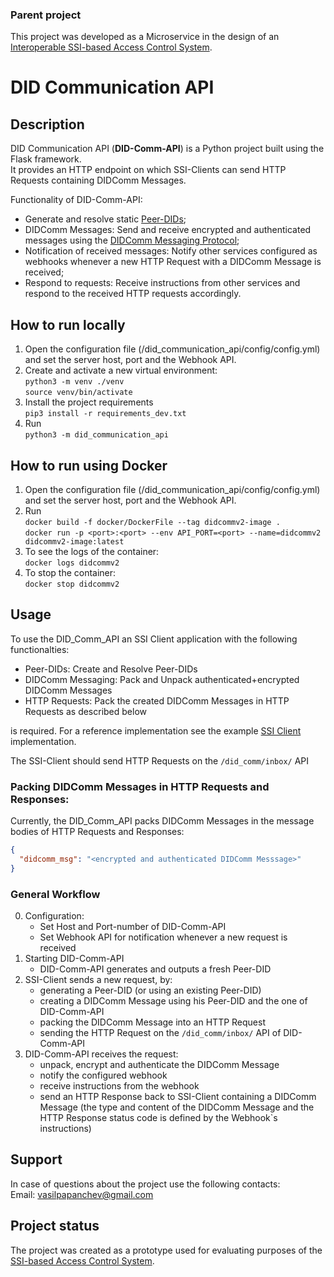 ### Parent project

This project was developed as a Microservice in the design of an [Interoperable SSI-based Access Control System](https://github.com/vpapanchev/ssi-acs).

# DID Communication API

## Description

DID Communication API (**DID-Comm-API**) is a Python project built using the Flask framework. \
It provides an HTTP endpoint on which SSI-Clients can send HTTP Requests containing DIDComm Messages.

Functionality of DID-Comm-API:
- Generate and resolve static [Peer-DIDs](https://identity.foundation/peer-did-method-spec/);
- DIDComm Messages: Send and receive encrypted and authenticated messages using the [DIDComm Messaging Protocol](https://identity.foundation/didcomm-messaging/spec/);
- Notification of received messages: Notify other services configured as webhooks whenever a new HTTP Request with a DIDComm Message is received;
- Respond to requests: Receive instructions from other services and respond to the received HTTP requests accordingly.

## How to run locally

1. Open the configuration file (/did_communication_api/config/config.yml) and set the server host, port and the Webhook API.
2. Create and activate a new virtual environment:\
`python3 -m venv ./venv`\
`source venv/bin/activate`
3. Install the project requirements\
`pip3 install -r requirements_dev.txt`
4. Run \
`python3 -m did_communication_api`

## How to run using Docker

1. Open the configuration file (/did_communication_api/config/config.yml) and set the server host, port and the Webhook API.
2. Run \
`docker build -f docker/DockerFile --tag didcommv2-image .`\
`docker run -p <port>:<port> --env API_PORT=<port> --name=didcommv2 didcommv2-image:latest`
3. To see the logs of the container:\
`docker logs didcommv2`
4. To stop the container:\
`docker stop didcommv2`

## Usage

To use the DID_Comm_API an SSI Client application with the following functionalties:
- Peer-DIDs: Create and Resolve Peer-DIDs
- DIDComm Messaging: Pack and Unpack authenticated+encrypted DIDComm Messages
- HTTP Requests: Pack the created DIDComm Messages in HTTP Requests as described below

is required. For a reference implementation see the example [SSI Client](https://github.com/vpapanchev/ssi-acs-client) implementation.

The SSI-Client should send HTTP Requests on the `/did_comm/inbox/` API

### Packing DIDComm Messages in HTTP Requests and Responses:

Currently, the DID_Comm_API packs DIDComm Messages in the message bodies of HTTP Requests and Responses:
```json
{
  "didcomm_msg": "<encrypted and authenticated DIDComm Messsage>"
}
```

### General Workflow

0. Configuration:
    - Set Host and Port-number of DID-Comm-API
    - Set Webhook API for notification whenever a new request is received
1. Starting DID-Comm-API
    - DID-Comm-API generates and outputs a fresh Peer-DID
2. SSI-Client sends a new request, by:
    - generating a Peer-DID (or using an existing Peer-DID)
    - creating a DIDComm Message using his Peer-DID and the one of DID-Comm-API
    - packing the DIDComm Message into an HTTP Request
    - sending the HTTP Request on the `/did_comm/inbox/` API of DID-Comm-API
3. DID-Comm-API receives the request:
    - unpack, encrypt and authenticate the DIDComm Message
    - notify the configured webhook
    - receive instructions from the webhook
    - send an HTTP Response back to SSI-Client containing a DIDComm Message
    (the type and content of the DIDComm Message and the HTTP Response status code is defined by the Webhook`s instructions)



## Support

In case of questions about the project use the following contacts:\
Email: vasilpapanchev@gmail.com

## Project status

The project was created as a prototype used for evaluating purposes of the [SSI-based Access Control System](https://github.com/vpapanchev/ssi-acs).
